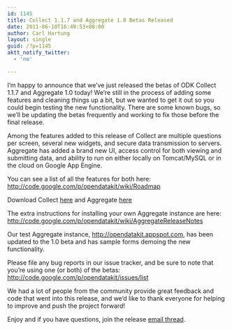 ```yaml
---
id: 1145
title: Collect 1.1.7 and Aggregate 1.0 Betas Released
date: 2011-06-10T16:49:53+00:00
author: Carl Hartung
layout: single
guid: /?p=1145
aktt_notify_twitter:
  - 'no'

---
```

I’m happy to announce that we’ve just released the betas of ODK Collect 1.1.7 and Aggregate 1.0 today! We’re still in the process of adding some features and cleaning things up a bit, but we wanted to get it out so you could begin testing the new functionality. There are some known bugs, so we’ll be updating the betas frequently and working to fix those before the final release. 

Among the features added to this release of Collect are multiple questions per screen, several new widgets, and secure data transmission to servers. Aggregate has added a brand new UI, access control for both viewing and submitting data, and ability to run on either locally on Tomcat/MySQL or in the cloud on Google App Engine. 

You can see a list of all the features for both here: <http://code.google.com/p/opendatakit/wiki/Roadmap>

Download Collect [here](https://github.com/getodk/collect/releases) and Aggregate [here](https://github.com/getodk/aggregate/releases)

The extra instructions for installing your own Aggregate instance are here: <http://code.google.com/p/opendatakit/wiki/AggregateReleaseNotes>

Our test Aggregate instance, <http://opendatakit.appspot.com>, has been updated to the 1.0 beta and has sample forms demoing the new functionality. 

Please file any bug reports in our issue tracker, and be sure to note that you’re using one (or both) of the betas: <http://code.google.com/p/opendatakit/issues/list>

We had a lot of people from the community provide great feedback and code that went into this release, and we’d like to thank everyone for helping to improve and push the project forward! 

Enjoy and if you have questions, join the release [email thread](http://groups.google.com/group/opendatakit/browse_thread/thread/e81ea49cf7db5b13?hl=en_US).
